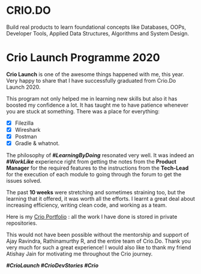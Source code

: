 # CRIO.DO
Build real products to learn foundational concepts like Databases, OOPs, Developer Tools, Applied Data Structures, Algorithms and System Design.

# Crio Launch Programme 2020

**Crio Launch** is one of the awesome things happened with me, this year. 
 Very happy to share that I have successfully graduated from Crio.Do Launch 2020. 

This program not only helped me in learning new skills but also it has boosted my confidence a lot. 
It has taught me to have patience whenever you are stuck at something. There was a place for everything:
- [x] Filezilla
- [x] Wireshark
- [x] Postman
- [x] Gradle & whatnot.

The philosophy of **#_LearningByDoing_** resonated very well. It was indeed an **#_WorkLike_** experience 
right from getting the notes from the **Product Manager** for the required features to the instructions from 
the **Tech-Lead** for the execution of each module to going through the forum to get the issues solved.

The past **10 weeks** were stretching and sometimes straining too, but the learning that it offered, it was 
worth all the efforts. I learnt a great deal about increasing efficiency, writing clean code, and working 
as a team.

Here is my [Crio Portfolio](https://criodo.github.io/Crio-Launch-Feb-2020-aman19199star/) : all the work I have done is stored in 
private repositories.

This would not have been possible without the mentorship and support of Ajay Ravindra, Rathinamurthy R, 
and the entire team of Crio.Do. Thank you very much for such a great experience! I would also like to 
thank my friend Atishay Jain for motivating me throughout the Crio journey. 

**_#CrioLaunch #CrioDevStories #Crio_**

